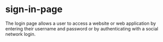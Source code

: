 # sign-in-page
The login page allows a user to access a website or web application by entering their username and password or by authenticating with a social network login.
